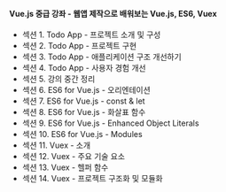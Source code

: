 #### Vue.js 중급 강좌 - 웹앱 제작으로 배워보는 Vue.js, ES6, Vuex

- 섹션 1. Todo App - 프로젝트 소개 및 구성
- 섹션 2. Todo App - 프로젝트 구현
- 섹션 3. Todo App - 애플리케이션 구조 개선하기
- 섹션 4. Todo App - 사용자 경험 개선
- 섹션 5. 강의 중간 정리
- 섹션 6. ES6 for Vue.js - 오리엔테이션
- 섹션 7. ES6 for Vue.js - const & let
- 섹션 8. ES6 for Vue.js - 화살표 함수
- 섹션 9. ES6 for Vue.js - Enhanced Object Literals
- 섹션 10. ES6 for Vue.js - Modules
- 섹션 11. Vuex - 소개
- 섹션 12. Vuex - 주요 기술 요소
- 섹션 13. Vuex - 헬퍼 함수
- 섹션 14. Vuex - 프로젝트 구조화 및 모듈화
